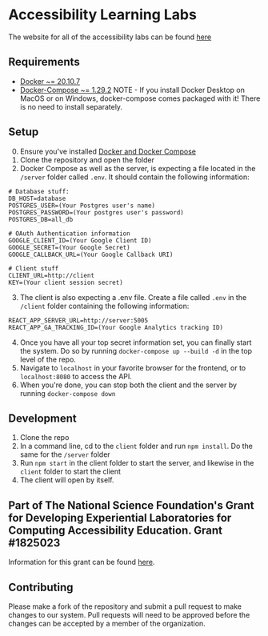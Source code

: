 # Accessibility Learning Labs

The website for all of the accessibility labs can be found [here](http://all.rit.edu)

## Requirements

- [Docker ~= 20.10.7](https://docs.docker.com/engine/install/)
- [Docker-Compose ~= 1.29.2](https://docs.docker.com/compose/install/)
NOTE - If you install Docker Desktop on MacOS or on Windows, docker-compose comes packaged with it! There is no need to install separately.

## Setup

0. Ensure you've installed [Docker and Docker Compose](#requirements)
1. Clone the repository and open the folder
2. Docker Compose as well as the server, is expecting a file located in the `/server` folder called `.env`. It should contain the following information:
```
# Database stuff:
DB_HOST=database
POSTGRES_USER=(Your Postgres user's name)
POSTGRES_PASSWORD=(Your postgres user's password)
POSTGRES_DB=all_db

# OAuth Authentication information
GOOGLE_CLIENT_ID=(Your Google Client ID)
GOOGLE_SECRET=(Your Google Secret)
GOOGLE_CALLBACK_URL=(Your Google Callback URI)

# Client stuff
CLIENT_URL=http://client
KEY=(Your client session secret)
```
3. The client is also expecting a .env file. Create a file called `.env` in the `/client` folder containing the following information:
```
REACT_APP_SERVER_URL=http://server:5005
REACT_APP_GA_TRACKING_ID=(Your Google Analytics tracking ID)
```
4. Once you have all your top secret information set, you can finally start the system. Do so by running `docker-compose up --build -d` in the top level of the repo.
5. Navigate to `localhost` in your favorite browser for the frontend, or to `localhost:8080` to access the API.
6. When you're done, you can stop both the client and the server by running `docker-compose down`

## Development
1. Clone the repo 
2. In a command line, cd to the `client` folder and run `npm install`. Do the same for the `/server` folder
3. Run `npm start` in the client folder to start the server, and likewise in the `client` folder to start the client
4. The client will open by itself.

## Part of The National Science Foundation's Grant for Developing Experiential Laboratories for Computing Accessibility Education. Grant #1825023

Information for this grant can be found [here](https://www.nsf.gov/awardsearch/showAward?AWD_ID=1825023&HistoricalAwards=false).

## Contributing
Please make a fork of the repository and submit a pull request to make changes to our system. Pull requests will need to be approved before the changes can be accepted by a member of the organization.

